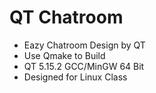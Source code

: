 # QT Chatroom

- Eazy Chatroom Design by QT
- Use Qmake to Build
- QT 5.15.2 GCC/MinGW 64 Bit
- Designed for Linux Class
